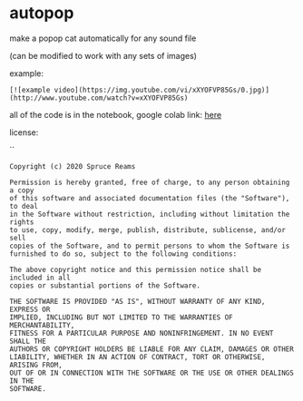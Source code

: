 # autopop

make a popop cat automatically for any sound file

(can be modified to work with any sets of images)



example:

```
[![example video](https://img.youtube.com/vi/xXYOFVP85Gs/0.jpg)](http://www.youtube.com/watch?v=xXYOFVP85Gs)
```



all of the code is in the notebook, google colab link: [here](https://colab.research.google.com/drive/1I3qkewr_9jCfuZ2UgwvoIg8CZNCO2FSY?usp=sharing) 





license:

``

```
Copyright (c) 2020 Spruce Reams

Permission is hereby granted, free of charge, to any person obtaining a copy
of this software and associated documentation files (the "Software"), to deal
in the Software without restriction, including without limitation the rights
to use, copy, modify, merge, publish, distribute, sublicense, and/or sell
copies of the Software, and to permit persons to whom the Software is
furnished to do so, subject to the following conditions:

The above copyright notice and this permission notice shall be included in all
copies or substantial portions of the Software.

THE SOFTWARE IS PROVIDED "AS IS", WITHOUT WARRANTY OF ANY KIND, EXPRESS OR
IMPLIED, INCLUDING BUT NOT LIMITED TO THE WARRANTIES OF MERCHANTABILITY,
FITNESS FOR A PARTICULAR PURPOSE AND NONINFRINGEMENT. IN NO EVENT SHALL THE
AUTHORS OR COPYRIGHT HOLDERS BE LIABLE FOR ANY CLAIM, DAMAGES OR OTHER
LIABILITY, WHETHER IN AN ACTION OF CONTRACT, TORT OR OTHERWISE, ARISING FROM,
OUT OF OR IN CONNECTION WITH THE SOFTWARE OR THE USE OR OTHER DEALINGS IN THE
SOFTWARE.
```